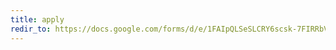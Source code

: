 ```yaml
---
title: apply
redir_to: https://docs.google.com/forms/d/e/1FAIpQLSeSLCRY6scsk-7FIRRbVZdp8nVEPE3Q4mdAD9IOu9DhSHdoEQ/viewform?fbclid=IwAR32AykDzg0jpQyTvjSMr4qS9J0zFSc9JNyMPhHB7gymi4TThk5gtKf074U
---
```


